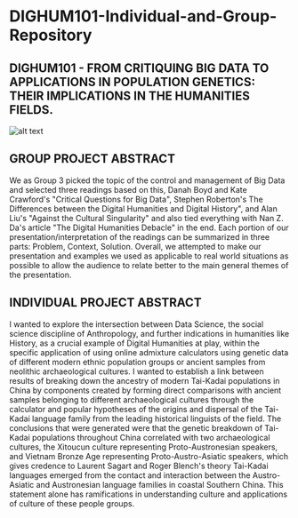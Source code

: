 # DIGHUM101-Individual-and-Group-Repository

## DIGHUM101 - FROM CRITIQUING BIG DATA TO APPLICATIONS IN POPULATION GENETICS: THEIR IMPLICATIONS IN THE HUMANITIES FIELDS.

![alt text](https://www.yamaha.com/en/musical_instrument_guide/common/images/piano/structure_main.jpg)


## GROUP PROJECT ABSTRACT

We as Group 3 picked the topic of the control and management of Big Data and selected three readings based on this, Danah Boyd and Kate Crawford's "Critical Questions for Big Data", Stephen Roberton's The Differences between the Digital Humanities and Digital History", and Alan Liu's "Against the Cultural Singularity"
and also tied everything with Nan Z. Da's article "The Digital Humanities Debacle" in the end.  Each portion of our presentation/interpretation of the readings can be summarized in three parts:  Problem, Context, Solution.  Overall, we attempted to make our presentation and examples we used as applicable to real world situations as possible to allow the audience to relate better to the main general themes of the presentation.

## INDIVIDUAL PROJECT ABSTRACT

I wanted to explore the intersection between Data Science, the social science discipline of Anthropology, and further indications in humanities like History, as a crucial example of Digital Humanities at play, within the specific application of using online admixture calculators using genetic data of different modern ethnic population groups or ancient samples from neolithic archaeological cultures.  I wanted to establish a link between results of breaking down the ancestry of modern Tai-Kadai populations in China by components created by forming direct comparisons with ancient samples belonging to different archaeological cultures through the calculator and popular hypotheses of the origins and dispersal of the Tai-Kadai language family from the leading historical linguists of the field.  The conclusions that were generated were that the genetic breakdown of Tai-Kadai populations throughout China correlated with two archaeological cultures, the Xitoucun culture representing Proto-Austronesian speakers, and Vietnam Bronze Age representing Proto-Austro-Asiatic speakers, which gives credence to Laurent Sagart and Roger Blench's theory Tai-Kadai languages emerged from the contact and interaction between the Austro-Asiatic and Austronesian language families in coastal Southern China.  This statement alone has ramifications in understanding culture and applications of culture of these people groups.
